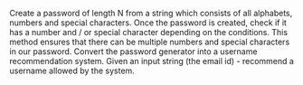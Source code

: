 Create a password of length N from a string which consists of all alphabets, numbers and special characters.
Once the password is created, check if it has a number and / or special character depending on the conditions.
This method ensures that there can be multiple numbers and special characters in our password.
Convert the password generator into a username recommendation system.
Given an input string (the email id) - recommend a username allowed by the system.
